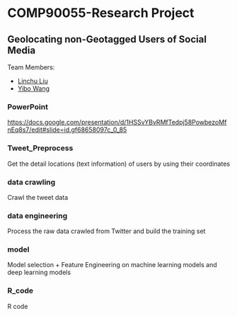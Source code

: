 # COMP90055-Research Project
## Geolocating non-Geotagged Users of Social Media
Team Members:
* [Linchu Liu](https://github.com/linchul)
* [Yibo Wang](https://github.com/ErenCode)

### PowerPoint
https://docs.google.com/presentation/d/1HSSvYBvRMfTedpj58PowbezoMfnEq8s7/edit#slide=id.gf68658097c_0_85

### Tweet_Preprocess
Get the detail locations (text information) of users by using their coordinates

### data crawling
Crawl the tweet data

### data engineering
Process the raw data crawled from Twitter and build the training set

### model
Model selection + Feature Engineering on machine learning models and deep learning models

### R_code
R code
